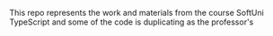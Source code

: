 This repo represents the work and materials from the course SoftUni TypeScript and some of the code is duplicating as the professor's
